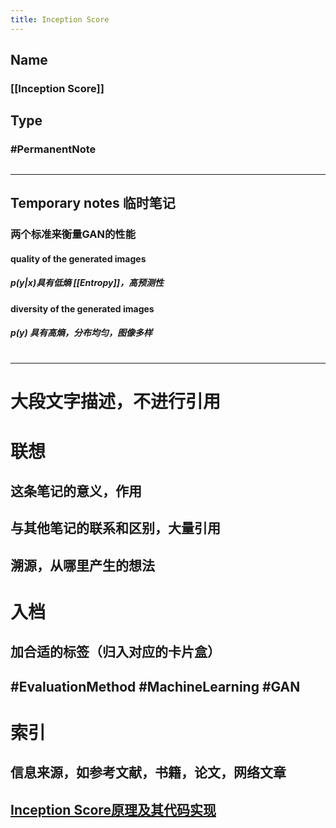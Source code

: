```yaml
---
title: Inception Score
---
```


## Name
### [[Inception Score]]
## Type
### #PermanentNote
##
---
## Temporary notes 临时笔记
### 两个标准来衡量GAN的性能
#### quality of the generated images
##### $p(y|x)$具有低熵 [[Entropy]]，高预测性
#### diversity of the generated images
##### $p(y)$ 具有高熵，分布均匀，图像多样
####
#
---
# 大段文字描述，不进行引用
# 联想
## 这条笔记的意义，作用
## 与其他笔记的联系和区别，大量引用
## 溯源，从哪里产生的想法
# 入档
## 加合适的标签（归入对应的卡片盒）
## #EvaluationMethod #MachineLearning #GAN
# 索引
## 信息来源，如参考文献，书籍，论文，网络文章
## [Inception Score原理及其代码实现](https://zhuanlan.zhihu.com/p/263652288)
##
